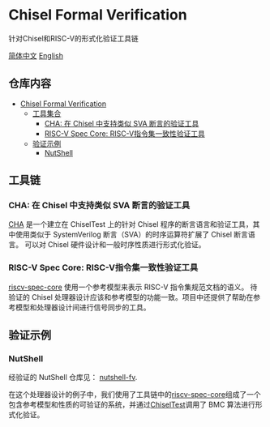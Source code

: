 # Chisel Formal Verification

针对Chisel和RISC-V的形式化验证工具链

[简体中文](./README_CN.md) [English](./README.md)

## 仓库内容 <!-- omit in toc -->

- [Chisel Formal Verification](#chisel-formal-verification)
  - [工具集合](#工具集合)
    - [CHA: 在 Chisel 中支持类似 SVA 断言的验证工具](#cha-在-chisel-中支持类似-sva-断言的验证工具)
    - [RISC-V Spec Core: RISC-V指令集一致性验证工具](#risc-v-spec-core-risc-v指令集一致性验证工具)
  - [验证示例](#验证示例)
    - [NutShell](#nutshell)

## 工具链

### CHA: 在 Chisel 中支持类似 SVA 断言的验证工具

[CHA](https://github.com/iscas-tis/CHA) 是一个建立在 ChiselTest 上的针对 Chisel 程序的断言语言和验证工具，其中使用类似于 SystemVerilog 断言（SVA）的时序运算符扩展了 Chisel 断言语言。
可以对 Chisel 硬件设计和一般时序性质进行形式化验证。

### RISC-V Spec Core: RISC-V指令集一致性验证工具

[riscv-spec-core](https://github.com/iscas-tis/riscv-spec-core) 使用一个参考模型来表示 RISC-V 指令集规范文档的语义。
待验证的 Chisel 处理器设计应该和参考模型的功能一致。项目中还提供了帮助在参考模型和处理器设计间进行信号同步的工具。

## 验证示例

### NutShell

经验证的 NutShell 仓库见： [nutshell-fv](https://github.com/iscas-tis/nutshell-fv).

在这个处理器设计的例子中，我们使用了工具链中的[riscv-spec-core](https://github.com/iscas-tis/riscv-spec-core)组成了一个包含参考模型和性质的可验证的系统，并通过[ChiselTest](https://github.com/ucb-bar/chiseltest)调用了 BMC 算法进行形式化验证。
